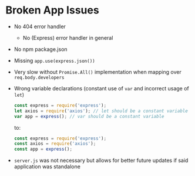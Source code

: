 # Broken App Issues
- No 404 error handler
  - No (Express) error handler in general
- No npm package.json
- Missing `app.use(express.json())`
- Very slow without `Promise.All()` implementation when mapping over `req.body.developers`
- Wrong variable declarations (constant use of `var` and incorrect usage of `let`)
    ```js
    const express = require('express');
    let axios = require('axios'); // let should be a constant variable
    var app = express(); // var should be a constant variable
    ```
    to:

    ```js
    const express = require('express');
    const axios = require('axios');
    const app = express();
    ```
- `server.js` was not necessary but allows for better future updates if said application was standalone